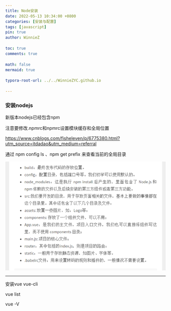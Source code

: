 ```yaml
---
title: Node安装
date: 2022-05-13 10:34:00 +0800
categories: [安装与配置]
tags: [javascript]
pin: true
author: WinnieZ

toc: true
comments: true

math: false
mermaid: true

typora-root-url: ../../WinnieZYC.github.io

---
```


### 安装nodejs

新版本nodejs已经包含npm

注意要修改.npmrc和npmrc设置模块缓存和全局位置

https://www.cnblogs.com/fisheleven/p/6775380.html?utm_source=itdadao&utm_medium=referral

通过 npm config ls 、npm get prefix 来查看当前的全局目录

![72e72c07beeebe3addda16356c415914](/assets/blog_res/2022-05-13-vue%E5%AE%89%E8%A3%85.assets/72e72c07beeebe3addda16356c415914.png)

***

安装vue vue-cli

vue list

vue -V
